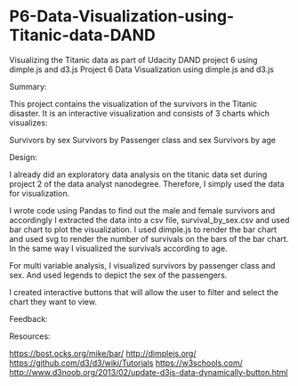 # P6-Data-Visualization-using-Titanic-data-DAND
Visualizing the Titanic data as part of Udacity DAND project 6 using dimple.js and d3.js
Project 6 
Data Visualization using dimple.js and d3.js

Summary:

This project contains the visualization of the survivors in the Titanic disaster. It is an interactive visualization and consists of 3 charts which visualizes:

Survivors by sex
Survivors by Passenger class and sex
Survivors by age

Design:

I already did an exploratory data analysis on the titanic data set during project 2 of the data analyst nanodegree. Therefore, I simply used the data for visualization.

I wrote code using Pandas to find out the male and female survivors and accordingly I extracted the data into a csv file, survival_by_sex.csv and used bar chart to plot the visualization. I used dimple.js to render the bar chart and used svg to render the number of survivals on the bars of the bar chart. In the same way I visualized the survivals according to age.

For multi variable analysis, I visualized survivors by passenger class and sex. And used legends to depict the sex of the passengers.

I created interactive buttons that will allow the user to filter and select the chart they want to view.

Feedback:



Resources:

https://bost.ocks.org/mike/bar/
http://dimplejs.org/
https://github.com/d3/d3/wiki/Tutorials
https://w3schools.com/
http://www.d3noob.org/2013/02/update-d3js-data-dynamically-button.html
